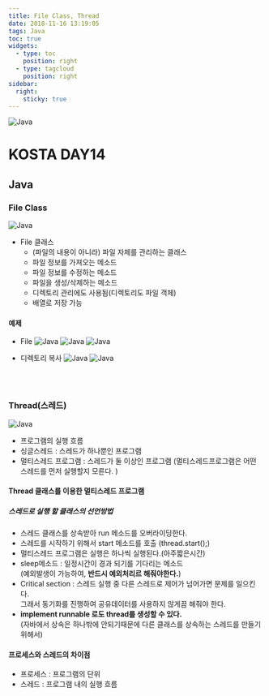```yaml
---
title: File Class, Thread
date: 2018-11-16 13:19:05
tags: Java
toc: true
widgets:
  - type: toc
    position: right
  - type: tagcloud
    position: right
sidebar:
  right:
    sticky: true
---
```

![Java](/images/javaimage.png)
# KOSTA DAY14
## Java
<!-- more -->
### File Class
![Java](/images/java/java13-01.png)
- File 클래스
    - (파일의 내용이 아니라) 파일 자체를 관리하는 클래스 
    - 파일 정보를 가져오는 메소드 
    - 파일 정보를 수정하는 메소드 
    - 파일을 생성/삭제하는 메소드 
    - 디렉토리 관리에도 사용됨(디렉토리도 파일 객체)
    - 배열로 저장 가능
#### 예제
- File
![Java](/images/java/java14-01.png)
![Java](/images/java/java14-02.png)
![Java](/images/java/java14-03.png)

- 디렉토리 복사
![Java](/images/java/java14-04.png)
![Java](/images/java/java14-05.png)

<br><br>

### Thread(스레드)
![Java](/images/java/java14-06.png)
- 프로그램의 실행 흐름 
- 싱글스레드 : 스레드가 하나뿐인 프로그램 
- 멀티스레드 프로그램 : 스레드가 둘 이상인 프로그램
(멀티스레드프로그램은 어떤 스레드를 먼저 실행할지 모른다. )

#### Thread 클래스를 이용한 멀티스레드 프로그램 
##### 스레드로 실행 할 클래스의 선언방법 
- 스레드 클래스를 상속받아 run 메소드를 오버라이딩한다. 
- 스레드를 시작하기 위해서 start 메소드를 호출 (thread.start();) 
- 멀티스레드 프로그램은 실행은 하나씩 실행된다.(아주짧은시간)  
- sleep메소드 : 일정시간이 경과 되기를 기다리는 메소드    
(예외발생이 가능하여, **반드시 예외처리르 해줘야한다.**)
- Critical section : 스레드 실행 중 다른 스레드로 제어가 넘어가면 문제를 일으킨다.   
 그래서 동기화를 진행하여 공유데이터를 사용하지 않게끔 해줘야 한다.
- **implement runnable 로도 thread를 생성할 수 있다. **   
(자바에서 상속은 하나밖에 안되기때문에 다른 클래스를 상속하는 스레드를 만들기위해서) 

#### 프로세스와 스레드의 차이점
- 프로세스 : 프로그램의 단위
- 스레드 : 프로그램 내의 실행 흐름
<br><br>